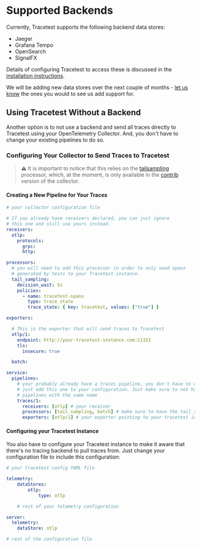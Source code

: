 # Supported Backends

Currently, Tracetest supports the following backend data stores:

- Jaeger
- Grafana Tempo
- OpenSearch
- SignalFX

Details of configuring Tracetest to access these is discussed in the [installation instructions](/installing/).

We will be adding new data stores over the next couple of months - [let us know](https://github.com/kubeshop/tracetest/issues/new/choose) the ones you would to see us add support for.

## Using Tracetest Without a Backend

Another option is to not use a backend and send all traces directly to Tracetest using your OpenTelemetry Collector. And, you don't have to change your existing pipelines to do so.

### Configuring Your Collector to Send Traces to Tracetest

> :warning: It is important to notice that this relies on the [tailsampling](https://github.com/open-telemetry/opentelemetry-collector-contrib/tree/main/processor/tailsamplingprocessor) processor, which, at the moment, is only available in the [contrib](https://github.com/open-telemetry/opentelemetry-collector-contrib/) version of the collector.


#### Creating a New Pipeline for Your Traces

```yaml
# your collector configuration file

# If you already have receivers declared, you can just ignore
# this one and still use yours instead.
receivers:
  otlp:
    protocols:
      grpc:
      http:

processors:
  # you will need to add this processor in order to only send spans
  # generated by tests to your Tracetest instance.
  tail_sampling:
    decision_wait: 5s
    policies:
      - name: tracetest-spans
        type: trace_state
        trace_state: { key: tracetest, values: ["true"] }

exporters:

  # This is the exporter that will send traces to Tracetest
  otlp/1:
    endpoint: http://your-tracetest-instance.com:21321
    tls:
      insecure: true

  batch:

service:
  pipelines:
    # your probably already have a traces pipeline, you don't have to change it.
    # just add this one to your configuration. Just make sure to not have two
    # pipelines with the same name
    traces/1:
      receivers: [otlp] # your receiver
      processors: [tail_sampling, batch] # make sure to have the tail_sampling before your batch processor
      exporters: [otlp/1] # your exporter pointing to your tracetest instance
```

#### Configuring your Tracetest Instance

You also have to configure your Tracetest instance to make it aware that there's no tracing backend to pull traces from. Just change your configuration file to include this configuration:

```yaml
# your tracetest config YAML file

telemetry:
    dataStores:
        otlp:
            type: otlp

    # rest of your telemetry configuration

server:
  telemetry:
    dataStore: otlp

# rest of the configuration file
```
